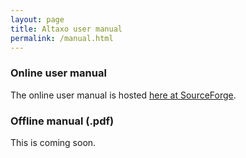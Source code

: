 ```yaml
---
layout: page
title: Altaxo user manual
permalink: /manual.html
---
```


### Online user manual
The online user manual is hosted
[here at SourceForge](http://altaxo.sourceforge.net/AltaxoClassRef/html/1B7FE024E7E614BFA13DAA1FD005CB2E.htm).

### Offline manual (.pdf)

This is coming soon.
